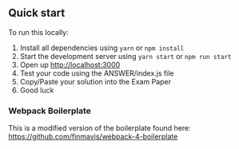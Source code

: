 ## Quick start

To run this locally:

1. Install all dependencies using `yarn` or `npm install`
2. Start the development server using `yarn start` or `npm run start`
3. Open up [http://localhost:3000](http://localhost:3000)
4. Test your code using the ANSWER/index.js file
5. Copy/Paste your solution into the Exam Paper
6. Good luck


### Webpack Boilerplate
This is a modified version of the boilerplate found here: https://github.com/finmavis/webpack-4-boilerplate
